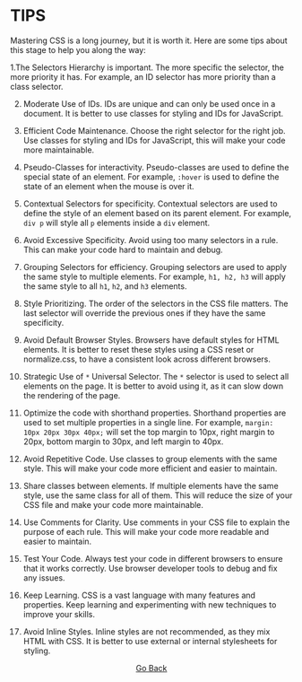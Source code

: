 # TIPS

Mastering CSS is a long journey, but it is worth it. Here are some tips about this stage to help you along the way:

1.The Selectors Hierarchy is important. The more specific the selector, the more priority it has. For example, an ID selector has more priority than a class selector.

2. Moderate Use of IDs. IDs are unique and can only be used once in a document. It is better to use classes for styling and IDs for JavaScript.

3. Efficient Code Maintenance. Choose the right selector for the right job. Use classes for styling and IDs for JavaScript, this will make your code more maintainable.

4. Pseudo-Classes for interactivity. Pseudo-classes are used to define the special state of an element. For example, `:hover` is used to define the state of an element when the mouse is over it.

5. Contextual Selectors for specificity. Contextual selectors are used to define the style of an element based on its parent element. For example, `div p` will style all `p` elements inside a `div` element.

6. Avoid Excessive Specificity. Avoid using too many selectors in a rule. This can make your code hard to maintain and debug.

7. Grouping Selectors for efficiency. Grouping selectors are used to apply the same style to multiple elements. For example, `h1, h2, h3` will apply the same style to all `h1`, `h2`, and `h3` elements.

8. Style Prioritizing. The order of the selectors in the CSS file matters. The last selector will override the previous ones if they have the same specificity.

9. Avoid Default Browser Styles. Browsers have default styles for HTML elements. It is better to reset these styles using a CSS reset or normalize.css, to have a consistent look across different browsers.

10. Strategic Use of `*` Universal Selector. The `*` selector is used to select all elements on the page. It is better to avoid using it, as it can slow down the rendering of the page.

11. Optimize the code with shorthand properties. Shorthand properties are used to set multiple properties in a single line. For example, `margin: 10px 20px 30px 40px;` will set the top margin to 10px, right margin to 20px, bottom margin to 30px, and left margin to 40px.

12. Avoid Repetitive Code. Use classes to group elements with the same style. This will make your code more efficient and easier to maintain.

13. Share classes between elements. If multiple elements have the same style, use the same class for all of them. This will reduce the size of your CSS file and make your code more maintainable.

14. Use Comments for Clarity. Use comments in your CSS file to explain the purpose of each rule. This will make your code more readable and easier to maintain.

15. Test Your Code. Always test your code in different browsers to ensure that it works correctly. Use browser developer tools to debug and fix any issues.

16. Keep Learning. CSS is a vast language with many features and properties. Keep learning and experimenting with new techniques to improve your skills.

17. Avoid Inline Styles. Inline styles are not recommended, as they mix HTML with CSS. It is better to use external or internal stylesheets for styling.


<div align="center">

[Go Back](/) 

</div>